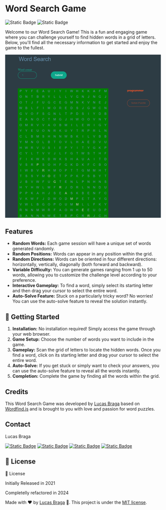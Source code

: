 # Word Search Game

![Static Badge](https://img.shields.io/badge/version-2.0.0-blue.svg)
![Static Badge](https://img.shields.io/badge/License-MIT-yellow.svg)


Welcome to our Word Search Game! This is a fun and engaging game where you can challenge yourself to find hidden words in a grid of letters. Below, you'll find all the necessary information to get started and enjoy the game to the fullest.

![Favorite Countries Web Application](word-search.png)

## Features

- **Random Words:** Each game session will have a unique set of words generated randomly.
- **Random Positions:** Words can appear in any position within the grid.
- **Random Directions:** Words can be oriented in four different directions: horizontally, vertically, diagonally (both forward and backward).
- **Variable Difficulty:** You can generate games ranging from 1 up to 50 words, allowing you to customize the challenge level according to your preference.
- **Interactive Gameplay:** To find a word, simply select its starting letter and then drag your cursor to select the entire word.
- **Auto-Solve Feature:** Stuck on a particularly tricky word? No worries! You can use the auto-solve feature to reveal the solution instantly.

## :construction_worker: Getting Started

1. **Installation:** No installation required! Simply access the game through your web browser.
2. **Game Setup:** Choose the number of words you want to include in the game.
3. **Gameplay:** Scan the grid of letters to locate the hidden words. Once you find a word, click on its starting letter and drag your cursor to select the entire word.
4. **Auto-Solve:** If you get stuck or simply want to check your answers, you can use the auto-solve feature to reveal all the words instantly.
5. **Completion:** Complete the game by finding all the words within the grid.

## Credits

This Word Search Game was developed by [Lucas Braga](https://github.com/lucasbbs) based on [Wordfind.js](https://github.com/bunkat/wordfind) and is brought to you with love and passion for word puzzles.

## Contact

Lucas Braga

[![Static Badge](https://img.shields.io/badge/WhatsApp-25D366?style=for-the-badge&logo=whatsapp&logoColor=white)](https://api.whatsapp.com/send?phone=12267247739)
[![Static Badge](https://img.shields.io/badge/Microsoft_Outlook-0078D4?style=for-the-badge&logo=microsoft-outlook&logoColor=white)](mailto:lucasbbs@live.fr)
[![Static Badge](https://img.shields.io/badge/GitHub-100000?style=for-the-badge&logo=github&logoColor=white)](https://github.com/lucasbbs/)
[![Static Badge](https://img.shields.io/badge/LinkedIn-0077B5?style=for-the-badge&logo=linkedin&logoColor=white)](https://linkedin.com/in/lucasbbs/)


## :closed_book: License

:closed_book: License

Initially Released in 2021

Completelly refactored in 2024

Made with :heart: by [Lucas Braga](https://github.com/lucasbbs) 🚀.
This project is under the [MIT license](https://github.com/lucasbbs/iMonitor-Backend/master/LICENSE).
